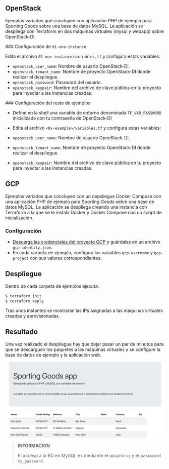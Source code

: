 ## OpenStack

Ejemplos variados que concluyen con aplicación PHP de ejemplo para Sporting Goods sobre una base de datos MySQL. La aplicación se despliega con Terraform en dos máquinas virtuales (mysql y webapp) sobre OpenStack-DI.

### Configuración de `01-one-instance`

Edita el archivo `01-one-instance/variables.tf` y configura estas variables: 

* `openstack_user_name`: Nombre de usuario OpenStack-DI.
* `openstack_tenant_name`: Nombre de proyecto OpenStack-DI donde realizar el despliegue.
* `openstack_password`: Password del usuario.
* `openstack_keypair`: Nombre del archivo de clave pública en tu proyecto para inyectar a las instancias creadas.

### Configuración del resto de ejemplos 

* Define en la shell una variable de entorno denominada `TF_VAR_PASSWORD` inicializada con tu contraseña de OpenStack-DI
* Edita el archivo `<0x-example>/variables.tf` y configura estas variables: 

* `openstack_user_name`: Nombre de usuario OpenStack-DI.
* `openstack_tenant_name`: Nombre de proyecto OpenStack-DI donde realizar el despliegue.
* `openstack_keypair`: Nombre del archivo de clave pública en tu proyecto para inyectar a las instancias creadas.

## GCP

Ejemplos variados que concluyen con un depsliegue Docker Compose con una aplicación PHP de ejemplo para Sporting Goods sobre una base de datos MySQL. La aplicación se despliega creando una instancia con Terraform a la que se le instala Docker y Docker Compose con un script de inicialización.

### Configuración

* [Descarga las credenciales del proyecto GCP](https://cloud.google.com/iam/docs/creating-managing-service-account-keys#creating_service_account_keys) y guárdalas en un archivo `gcp-identity.json`.
* En cada carpeta de ejemplo, configura las variables `gcp-username` y `gcp-project` con sus valores correspondientes.

## Despliegue

Dentro de cada carpeta de ejemplos ejecuta:

```
$ terraform init
$ terraform apply
```

Tras unos instantes se mostrarán las IPs asignadas a las máquinas virtuales creadas y aprovisionadas.

## Resultado

Una vez realizado el despliegue hay que dejar pasar un par de minutos para que se descarguen los paquetes a las máquinas virtuales y se configure la base de datos de ejemplo y la aplicación web.

![](sgapp.png)

> **INFORMACION**
> 
> El acceso a la BD en MySQL es mediante el usuario `sg` y el password `my_password`.
